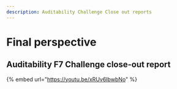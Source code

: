 ```yaml
---
description: Auditability Challenge Close out reports
---
```


# Final perspective

## Auditability F7 Challenge close-out report

{% embed url="https://youtu.be/xRUv6IbwbNo" %}
